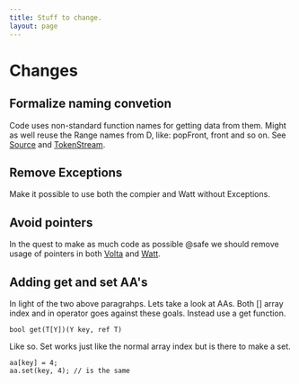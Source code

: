 ```yaml
---
title: Stuff to change.
layout: page
---
```

# Changes #

## Formalize naming convetion ##

Code uses non-standard function names for getting data from them. Might as
well reuse the Range names from D, like: popFront, front and so on. See
[Source] and [TokenStream].

[Source]: https://github.com/VoltLang/Volta/blob/master/src/volt/token/source.d
[TokenStream]: https://github.com/VoltLang/Volta/blob/master/src/volt/token/stream.d

## Remove Exceptions ##

Make it possible to use both the compier and Watt without Exceptions.

## Avoid pointers ##

In the quest to make as much code as possible @safe we should remove usage of
pointers in both [Volta] and [Watt].

[Volta]: https://github.com/VoltLang/Volta/blob/master/src/volt/token/source.d
[Watt]: https://github.com/VoltLang/Volta/blob/master/src/volt/token/source.d

## Adding get and set AA's ##

In light of the two above paragrahps. Lets take a look at AAs. Both [] array
index and in operator goes against these goals. Instead use a get function.

	bool get(T[Y])(Y key, ref T)

Like so. Set works just like the normal array index but is there to make a set.

	aa[key] = 4;
	aa.set(key, 4); // is the same
